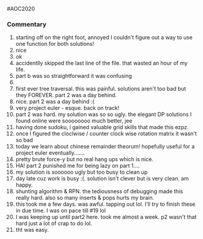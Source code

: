 #AOC2020

### Commentary
01. starting off on the right foot, annoyed I couldn't figure out a way to use one function for both solutions!
02. nice
03. ok
04. accidentlly skipped the last line of the file. that wasted an hour of my life.
05. part b was so straightforward it was confusing
06. 
07. first ever tree traversal. this was painful. solutions aren't too bad but they FOREVER. part 2 was a day behind.
08. nice. part 2 was a day behind :(
09. very project euler - esque. back on track!
10. part 2 was hard. my solution was so so ugly. the elegant DP solutions I found online were soooooooo much better, jee
11. having done sudoku, i gained valuable grid skills that made this ezpz.
12. once I figured the cloclwise / counter clock wise rotation matrix it wasn't so bad
13. today we learn about chinese remainder theorum! hopefully useful for a project euler eventually.......
14. pretty brute force-y but no real hang ups which is nice.
15. HA! part 2 punished me for being lazy on part 1....
16. my solution is soooooo ugly but too busy to clean up
17. day late cuz work is busy :(. solution isn't clever but is very clean. am happy. 
18. shunting algorithm & RPN. the tediousness of debugging made this really hard. also so many inserts & pops hurts my brain.
19. this took me a few days. was awful. tapping out lol. I'll try to finish these in due time. I was on pace till #19 lol
20. I was keeping up until part2 here. took me almost a week. p2 wasn't that hard just a lot of crap to do lol.
21. tht was easy.
